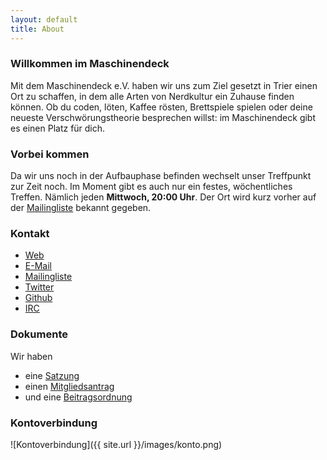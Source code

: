 ```yaml
---
layout: default
title: About
---
```


### Willkommen im Maschinendeck
Mit dem Maschinendeck e.V. haben wir uns zum Ziel gesetzt in Trier einen Ort zu schaffen, in dem alle Arten von Nerdkultur ein Zuhause finden können. Ob du coden, löten, Kaffee rösten, Brettspiele spielen oder deine neueste Verschwörungstheorie besprechen willst: im Maschinendeck gibt es einen Platz für dich.

### Vorbei kommen
Da wir uns noch in der Aufbauphase befinden wechselt unser Treffpunkt zur Zeit noch. Im Moment gibt es auch nur ein festes, wöchentliches Treffen. Nämlich jeden **Mittwoch, 20:00 Uhr**. Der Ort wird kurz vorher auf der [Mailingliste](https://mailings.brandin.de/listinfo/public) bekannt gegeben.

### Kontakt
*   [Web][]
*   [E-Mail][]
*   [Mailingliste][]
*   [Twitter][]
*   [Github][]
*   [IRC][]

  [Web]: http://maschinendeck.org
  [E-Mail]: mailto:kontakt@maschinendeck.org
  [Mailingliste]: https://mailings.brandin.de/listinfo/public
  [Twitter]: http://twitter.com/Maschinendeck_
  [Github]: http://github.com/Maschinendeck
  [IRC]: irc://freenode.net/#maschinendeck

### Dokumente
Wir haben

*   eine [Satzung](https://github.com/maschinendeck/Documents/blob/master/Maschinendeck-Satzung.pdf?raw=true)
*   einen [Mitgliedsantrag](https://github.com/maschinendeck/Documents/blob/master/Mitgliedsantrag.pdf?raw=true)
*   und eine [Beitragsordnung](https://github.com/maschinendeck/Documents/blob/master/Maschinendeck-Beitragsordnung.pdf?raw=true)

### Kontoverbindung

![Kontoverbindung]({{ site.url }}/images/konto.png)
